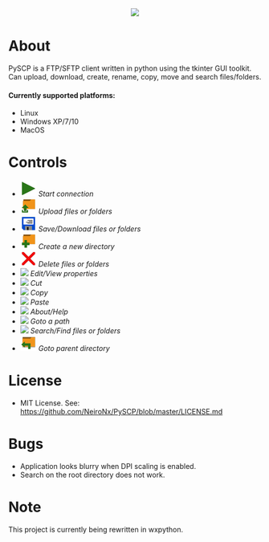 <div style="text-align:center">
    <img src ="https://raw.githubusercontent.com/RainingComputers/whipFTP/master/Screenshot.png" />
</div>

# About
PySCP is a FTP/SFTP client written in python using the tkinter GUI toolkit. Can upload, download, create, rename, copy, move and search files/folders.
#### Currently supported platforms:
+ Linux
+ Windows XP/7/10
+ MacOS

# Controls
+ ![](https://raw.githubusercontent.com/NeiroNx/PySCP/master/Icons/connect_big.png)
*Start connection*
+ ![](https://raw.githubusercontent.com/NeiroNx/PySCP/master/Icons/upload_big.png)
*Upload files or folders*
+ ![](https://raw.githubusercontent.com/NeiroNx/PySCP/master/Icons/download_big.png)
*Save/Download files or folders*
+ ![](https://raw.githubusercontent.com/NeiroNx/PySCP/master/Icons/newfolder_big.png)
*Create a new directory*
+ ![](https://raw.githubusercontent.com/NeiroNx/PySCP/master/Icons/delete_big.png)
*Delete files or folders*
+ ![](https://raw.githubusercontent.com/RainingComputers/whipFTP/master/Icons/properties_big.png)
*Edit/View properties*
+ ![](https://raw.githubusercontent.com/RainingComputers/whipFTP/master/Icons/cut_big.png)
*Cut*
+ ![](https://raw.githubusercontent.com/RainingComputers/whipFTP/master/Icons/copy_big.png)
*Copy*
+ ![](https://raw.githubusercontent.com/RainingComputers/whipFTP/master/Icons/paste_big.png)
*Paste*
+ ![](https://raw.githubusercontent.com/RainingComputers/whipFTP/master/Icons/info_big.png)
*About/Help*
+ ![](https://raw.githubusercontent.com/RainingComputers/whipFTP/master/Icons/gotopath_big.png)
*Goto a path*
+ ![](https://raw.githubusercontent.com/RainingComputers/whipFTP/master/Icons/search_big.png)
*Search/Find files or folders*
+ ![](https://raw.githubusercontent.com/RainingComputers/whipFTP/master/Icons/up_big.png)
*Goto parent directory*

# License
+ MIT License. See: https://github.com/NeiroNx/PySCP/blob/master/LICENSE.md

# Bugs
+ Application looks blurry when DPI scaling is enabled.
+ Search on the root directory does not work.

# Note
This project is currently being rewritten in wxpython.
